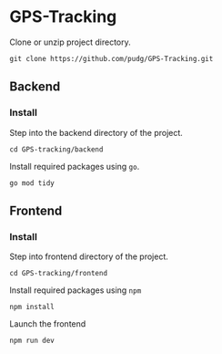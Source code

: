 # GPS-Tracking
Clone or unzip project directory.

    git clone https://github.com/pudg/GPS-Tracking.git

## Backend
### Install
Step into the backend directory of the project.

    cd GPS-tracking/backend

Install required packages using `go`.

    go mod tidy

## Frontend
### Install
Step into frontend directory of the project.

    cd GPS-tracking/frontend

Install required packages using `npm`

    npm install

Launch the frontend 

    npm run dev

